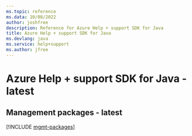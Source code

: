 ```yaml
---
ms.topic: reference
ms.data: 10/08/2022
author: joshfree
description: Reference for Azure Help + support SDK for Java
title: Azure Help + support SDK for Java
ms.devlang: java
ms.service: help+support
ms.author: jfree
---
```

# Azure Help + support SDK for Java - latest

## Management packages - latest
[!INCLUDE [mgmt-packages](help-+-support-mgmt-index.md)]